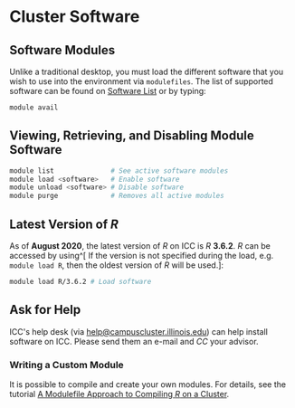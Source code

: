 # Cluster Software

## Software Modules

Unlike a traditional desktop, you must load the different software that you
wish to use into the environment via `modulefiles`. The list of
supported software can be found on [Software List](https://campuscluster.illinois.edu/resources/software/)
or by typing:

```bash
module avail
```

## Viewing, Retrieving, and Disabling Module Software

```bash
module list              # See active software modules
module load <software>   # Enable software
module unload <software> # Disable software
module purge             # Removes all active modules
```

## Latest Version of _R_

As of **August 2020**, the latest version of _R_ on ICC is 
_R_ **3.6.2**. _R_ can be accessed by using^[
If the version is not specified during the load, e.g. `module load R`, then
the oldest version of _R_ will be used.]: 

```bash
module load R/3.6.2 # Load software
```

## Ask for Help

ICC's help desk (via <help@campuscluster.illinois.edu>)
can help install software on ICC. Please send them an e-mail and _CC_ your advisor.

### Writing a Custom Module

It is possible to compile and create your own modules.
For details, see the tutorial [A Modulefile Approach to Compiling _R_ on a Cluster](http://thecoatlessprofessor.com/programming/a-modulefile-approach-to-compiling-r-on-a-cluster/).
